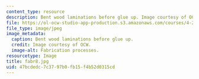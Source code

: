 ```yaml
---
content_type: resource
description: Bent wood laminations before glue up. Image courtesy of OCW.
file: https://ol-ocw-studio-app-production.s3.amazonaws.com/courses/4-296-furniture-making-spring-2005/47bcdedc7c3797b0fb15f4b52d0315cd_fabr8.jpg
file_type: image/jpeg
image_metadata:
  caption: Bent wood laminations before glue up.
  credit: Image courtesy of OCW.
  image-alt: Fabrication processes.
resourcetype: Image
title: fabr8.jpg
uid: 47bcdedc-7c37-97b0-fb15-f4b52d0315cd
---
```

